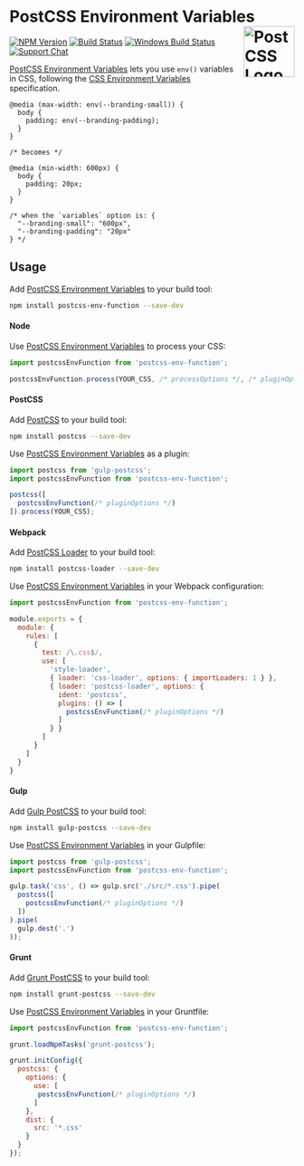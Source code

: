 # PostCSS Environment Variables [<img src="https://postcss.github.io/postcss/logo.svg" alt="PostCSS Logo" width="90" height="90" align="right">][postcss]

[![NPM Version][npm-img]][npm-url]
[![Build Status][cli-img]][cli-url]
[![Windows Build Status][win-img]][win-url]
[![Support Chat][git-img]][git-url]

[PostCSS Environment Variables] lets you use `env()` variables in CSS,
following the [CSS Environment Variables] specification.

```pcss
@media (max-width: env(--branding-small)) {
  body {
    padding: env(--branding-padding);
  }
}

/* becomes */

@media (min-width: 600px) {
  body {
    padding: 20px;
  }
}

/* when the `variables` option is: {
  "--branding-small": "600px",
  "--branding-padding": "20px"
} */
```

## Usage

Add [PostCSS Environment Variables] to your build tool:

```bash
npm install postcss-env-function --save-dev
```

#### Node

Use [PostCSS Environment Variables] to process your CSS:

```js
import postcssEnvFunction from 'postcss-env-function';

postcssEnvFunction.process(YOUR_CSS, /* processOptions */, /* pluginOptions */);
```

#### PostCSS

Add [PostCSS] to your build tool:

```bash
npm install postcss --save-dev
```

Use [PostCSS Environment Variables] as a plugin:

```js
import postcss from 'gulp-postcss';
import postcssEnvFunction from 'postcss-env-function';

postcss([
  postcssEnvFunction(/* pluginOptions */)
]).process(YOUR_CSS);
```

#### Webpack

Add [PostCSS Loader] to your build tool:

```bash
npm install postcss-loader --save-dev
```

Use [PostCSS Environment Variables] in your Webpack configuration:

```js
import postcssEnvFunction from 'postcss-env-function';

module.exports = {
  module: {
    rules: [
      {
        test: /\.css$/,
        use: [
          'style-loader',
          { loader: 'css-loader', options: { importLoaders: 1 } },
          { loader: 'postcss-loader', options: {
            ident: 'postcss',
            plugins: () => [
              postcssEnvFunction(/* pluginOptions */)
            ]
          } }
        ]
      }
    ]
  }
}
```

#### Gulp

Add [Gulp PostCSS] to your build tool:

```bash
npm install gulp-postcss --save-dev
```

Use [PostCSS Environment Variables] in your Gulpfile:

```js
import postcss from 'gulp-postcss';
import postcssEnvFunction from 'postcss-env-function';

gulp.task('css', () => gulp.src('./src/*.css').pipe(
  postcss([
    postcssEnvFunction(/* pluginOptions */)
  ])
).pipe(
  gulp.dest('.')
));
```

#### Grunt

Add [Grunt PostCSS] to your build tool:

```bash
npm install grunt-postcss --save-dev
```

Use [PostCSS Environment Variables] in your Gruntfile:

```js
import postcssEnvFunction from 'postcss-env-function';

grunt.loadNpmTasks('grunt-postcss');

grunt.initConfig({
  postcss: {
    options: {
      use: [
       postcssEnvFunction(/* pluginOptions */)
      ]
    },
    dist: {
      src: '*.css'
    }
  }
});
```

[cli-img]: https://img.shields.io/travis/jonathantneal/postcss-env-function.svg
[cli-url]: https://travis-ci.org/jonathantneal/postcss-env-function
[git-img]: https://img.shields.io/badge/support-chat-blue.svg
[git-url]: https://gitter.im/postcss/postcss
[npm-img]: https://img.shields.io/npm/v/postcss-env-function.svg
[npm-url]: https://www.npmjs.com/package/postcss-env-function
[win-img]: https://img.shields.io/appveyor/ci/jonathantneal/postcss-env-function.svg
[win-url]: https://ci.appveyor.com/project/jonathantneal/postcss-env-function

[CSS Environment Variables]: https://drafts.csswg.org/css-env-1/
[Gulp PostCSS]: https://github.com/postcss/gulp-postcss
[Grunt PostCSS]: https://github.com/nDmitry/grunt-postcss
[PostCSS]: https://github.com/postcss/postcss
[PostCSS Environment Variables]: https://github.com/jonathantneal/postcss-env-function
[PostCSS Loader]: https://github.com/postcss/postcss-loader
